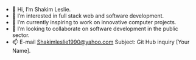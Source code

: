 - 👋 Hi, I’m Shakim Leslie.
- 👀 I’m interested in full stack web and software development.
- 🌱 I’m currently inspiring to work on innovative computer projects.
- 💞️ I’m looking to collaborate on software development in the public sector.
- 📫 E-mail Shakimleslie1990@yahoo.com  Subject: Git Hub inquiry [Your Name].

<!---
shakimleslie1990/shakimleslie1990 is a ✨ special ✨ repository because its `README.md` (this file) appears on your GitHub profile.
You can click the Preview link to take a look at your changes.
--->
